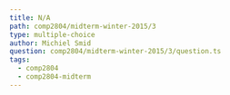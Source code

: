 ```yaml
---
title: N/A
path: comp2804/midterm-winter-2015/3
type: multiple-choice
author: Michiel Smid
question: comp2804/midterm-winter-2015/3/question.ts
tags:
  - comp2804
  - comp2804-midterm
---
```

